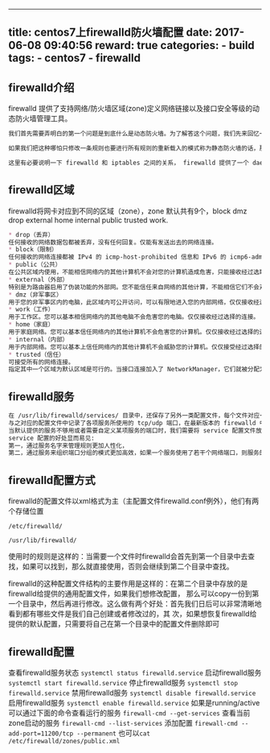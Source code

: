 
---
title: centos7上firewalld防火墙配置
date: 2017-06-08 09:40:56
reward: true
categories:
    - build
tags:
    - centos7
    - firewalld
---
## firewalld介绍
firewalld 提供了支持网络/防火墙区域(zone)定义网络链接以及接口安全等级的动态防火墙管理工具。

```markdown
我们首先需要弄明白的第一个问题是到底什么是动态防火墙。为了解答这个问题，我们先来回忆一下 iptables service 管理防火墙规则的模式：用户将新的防火墙规则添加进 /etc/sysconfig/iptables 配置文件当中，再执行命令 service iptables reload 使变更的规则生效。在这整个过程的背后，iptables service 首先对旧的防火墙规则进行了清空，然后重新完整地加载所有新的防火墙规则，而如果配置了需要 reload 内核模块的话，过程背后还会包含卸载和重新加载内核模块的动作，而不幸的是，这个动作很可能对运行中的系统产生额外的不良影响，特别是在网络非常繁忙的系统中。

如果我们把这种哪怕只修改一条规则也要进行所有规则的重新载入的模式称为静态防火墙的话，那么 firewalld 所提供的模式就可以叫做动态防火墙，它的出现就是为了解决这一问题，任何规则的变更都不需要对整个防火墙规则列表进行重新加载，只需要将变更部分保存并更新到运行中的 iptables 即可。

这里有必要说明一下 firewalld 和 iptables 之间的关系， firewalld 提供了一个 daemon 和 service，还有命令行和图形界面配置工具，它仅仅是替代了 iptables service 部分，其底层还是使用 iptables 作为防火墙规则管理入口。firewalld 使用 python 语言开发，在新版本中已经计划使用 c++ 重写 daemon 部分。
```
<!--more-->
## firewalld区域
firewalld将网卡对应到不同的区域（zone），zone 默认共有9个，block dmz drop external home internal public trusted work.
```markdown
* drop（丢弃）
任何接收的网络数据包都被丢弃，没有任何回复。仅能有发送出去的网络连接。
* block（限制）
任何接收的网络连接都被 IPv4 的 icmp-host-prohibited 信息和 IPv6 的 icmp6-adm-prohibited 信息所拒绝。
* public（公共）
在公共区域内使用，不能相信网络内的其他计算机不会对您的计算机造成危害，只能接收经过选取的连接。
* external（外部）
特别是为路由器启用了伪装功能的外部网。您不能信任来自网络的其他计算，不能相信它们不会对您的计算机造成危害，只能接收经过选择的连接。
* dmz（非军事区）
用于您的非军事区内的电脑，此区域内可公开访问，可以有限地进入您的内部网络，仅仅接收经过选择的连接。
* work（工作）
用于工作区。您可以基本相信网络内的其他电脑不会危害您的电脑。仅仅接收经过选择的连接。
* home（家庭）
用于家庭网络。您可以基本信任网络内的其他计算机不会危害您的计算机。仅仅接收经过选择的连接。
* internal（内部）
用于内部网络。您可以基本上信任网络内的其他计算机不会威胁您的计算机。仅仅接受经过选择的连接。
* trusted（信任）
可接受所有的网络连接。
指定其中一个区域为默认区域是可行的。当接口连接加入了 NetworkManager，它们就被分配为默认区域。安装时，firewalld 里的默认区域被设定为公共区域。
```
## firewalld服务
```markdown
在 /usr/lib/firewalld/services/ 目录中，还保存了另外一类配置文件，每个文件对应一项具体的网络服务，如 ssh 服务等.
与之对应的配置文件中记录了各项服务所使用的 tcp/udp 端口，在最新版本的 firewalld 中默认已经定义了 70+ 种服务供我们使用.
当默认提供的服务不够用或者需要自定义某项服务的端口时，我们需要将 service 配置文件放置在 /etc/firewalld/services/ 目录中.
service 配置的好处显而易见:
第一，通过服务名字来管理规则更加人性化，
第二，通过服务来组织端口分组的模式更加高效，如果一个服务使用了若干个网络端口，则服务的配置文件就相当于提供了到这些端口的规则管理的批量操作快捷方式。
```
## firewalld配置方式
firewalld的配置文件以xml格式为主（主配置文件firewalld.conf例外），他们有两个存储位置

``/etc/firewalld/``

``/usr/lib/firewalld/``

使用时的规则是这样的：当需要一个文件时firewalld会首先到第一个目录中去查找，如果可以找到，那么就直接使用，否则会继续到第二个目录中查找。

firewalld的这种配置文件结构的主要作用是这样的：在第二个目录中存放的是firewalld给提供的通用配置文件，如果我们想修改配置， 那么可以copy一份到第一个目录中，然后再进行修改。这么做有两个好处：首先我们日后可以非常清晰地看到都有哪些文件是我们自己创建或者修改过的，其 次，如果想恢复firewalld给提供的默认配置，只需要将自己在第一个目录中的配置文件删除即可

## firewalld配置
查看firewalld服务状态
``systemctl status firewalld.service``
启动firewalld服务
``systemctl start firewalld.service``
停止firewalld服务
``systemctl stop firewalld.service``
禁用firewalld服务
``systemctl disable firewalld.service``
启用firewalld服务
``systemctl enable firewalld.service``
如果是running/active可以通过下面的命令查看运行的服务
``firewall-cmd --get-services``
查看当前zone启动的服务
``firewall-cmd --list-services``
添加配置
``firewall-cmd --add-port=11200/tcp --permanent``
也可以``cat /etc/firewalld/zones/public.xml``
